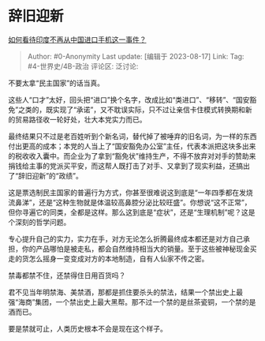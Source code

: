 # 辞旧迎新
[如何看待印度不再从中国进口手机这一事件？](https://www.zhihu.com/question/617528351/answer/3169407176)

> Author: #0-Anonymity
> Last update: [编辑于 2023-08-17]
> Link:
> Tag: #4-世界史/4B-政治 
> 评论区:
> 泛讨论:

不要太拿“民主国家”的话当真。

这些人“口才”太好，回头把“进口”换个名字，改成比如“类进口”、“移转”、“国安豁免”之类的，既实现了“承诺”，又不耽误实际，只不过让亲信卡住模式转换期和新的贸易路径收一轮好处，壮大本党实力而已。

最终结果只不过是老百姓听到个新名词，替代掉了被唾弃的旧名词，为一样的东西付出更高的成本；本党的人当上了“国安豁免办公室”主任，代表本派把这块多出来的税收收入囊中。而企业为了拿到“豁免状”维持生产，不得不放弃对对手的赞助来捐钱给主事的党派买平安，而这帮人既打击了对手、又拿到了现实利益，还搞出了“辞旧迎新”的“政绩”。

这是票选制民主国家的普遍行为方式，你甚至很难说这到底是“一年四季都在发烧流鼻涕”，还是“这种生物就是体温较高鼻腔分泌比较旺盛”。你想说“这不正常”，但你寻遍它的同类，全都是这样。那么这到底是“症状”，还是“生理机制”呢？这是个深刻的哲学问题。

专心提升自己的实力，实力在手，对方无论怎么折腾最终成本都还是对方自己承担，你的产品哪怕是被走私，都会自然维持相当大的销量。至于这些被神秘现金买走的货怎么摇身一变变成对方的本地制造，自有人仙家不传之密。

禁毒都禁不住，还禁得住日用百货吗？

君不见当年明禁海、美禁酒，那都是抓住要杀头的禁法，结果一个禁出史上最强“海商”集团，一个禁出史上最大黑帮。那不过一个禁的是丝茶瓷铜，一个禁的是酒而已。

要是禁就可止，人类历史根本不会是现在这个样子。